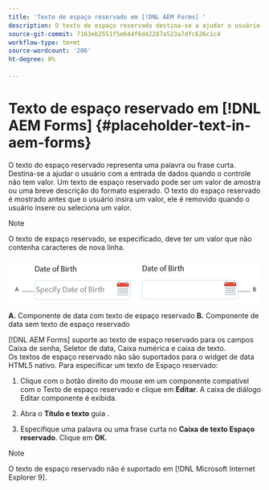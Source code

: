```yaml
---
title: 'Texto de espaço reservado em [!DNL AEM Forms] '
description: O texto de espaço reservado destina-se a ajudar o usuário com a entrada de dados quando o controle não tem valor. Pode ser um valor de amostra ou uma breve descrição do formato esperado.
source-git-commit: 7163eb2551f5e644f6d42287a523a7dfc626c1c4
workflow-type: tm+mt
source-wordcount: '206'
ht-degree: 0%

---
```



# Texto de espaço reservado em [!DNL AEM Forms] {#placeholder-text-in-aem-forms}

O texto do espaço reservado representa uma palavra ou frase curta. Destina-se a ajudar o usuário com a entrada de dados quando o controle não tem valor. Um texto de espaço reservado pode ser um valor de amostra ou uma breve descrição do formato esperado. O texto do espaço reservado é mostrado antes que o usuário insira um valor, ele é removido quando o usuário insere ou seleciona um valor.

>[!NOTE]
>
>O texto de espaço reservado, se especificado, deve ter um valor que não contenha caracteres de nova linha.

![Componente de data com e sem texto de espaço reservado](assets/dat-picker-place-holder-text.png)

**A.** Componente de data com texto de espaço reservado **B.** Componente de data sem texto de espaço reservado

[!DNL AEM Forms] suporte ao texto de espaço reservado para os campos Caixa de senha, Seletor de data, Caixa numérica e caixa de texto.\
Os textos de espaço reservado não são suportados para o widget de data HTML5 nativo. Para especificar um texto de Espaço reservado:

1. Clique com o botão direito do mouse em um componente compatível com o Texto de espaço reservado e clique em **Editar**. A caixa de diálogo Editar componente é exibida.

1. Abra o **Título e texto** guia .
1. Especifique uma palavra ou uma frase curta no **Caixa de texto Espaço reservado**. Clique em **OK**.

>[!NOTE]
>
>O texto de espaço reservado não é suportado em [!DNL Microsoft Internet Explorer 9].

